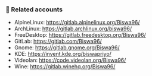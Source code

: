 ### 🔗 Related accounts

* AlpineLinux: https://gitlab.alpinelinux.org/Biswa96/
* ArchLinux: https://gitlab.archlinux.org/biswa96/
* FreeDesktop: https://gitlab.freedesktop.org/Biswa96/
* GitLab: https://gitlab.com/Biswa96/
* Gnome: https://gitlab.gnome.org/Biswa96/
* KDE: https://invent.kde.org/biswapriyo/
* Videolan: https://code.videolan.org/Biswa96/
* Wine: https://gitlab.winehq.org/Biswa96/
